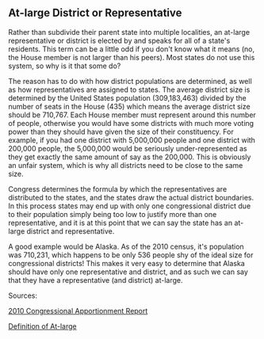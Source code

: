 ## At-large District or Representative

Rather than subdivide their parent state into multiple localities, an at-large representative or district is elected by and speaks for all of a state's residents. This term can be a little odd if you don't know what it means (no, the House member is not larger than his peers). Most states do not use this system, so why is it that some do?

The reason has to do with how district populations are determined, as well as how representatives are assigned to states. The average district size is determined by the United States population (309,183,463) divided by the number of seats in the House (435) which means the average district size should be 710,767\. Each House member must represent around this number of people, otherwise you would have some districts with much more voting power than they should have given the size of their constituency. For example, if you had one district with 5,000,000 people and one district with 200,000 people, the 5,000,000 would be seriously under-represented as they get exactly the same amount of say as the 200,000\. This is obviously an unfair system, which is why all districts need to be close to the same size.

Congress determines the formula by which the representatives are distributed to the states, and the states draw the actual district boundaries. In this process states may end up with only one congressional district due to their population simply being too low to justify more than one representative, and it is at this point that we can say the state has an at-large district and representative.

A good example would be Alaska. As of the 2010 census, it's population was 710,231, which happens to be only 536 people shy of the ideal size for congressional districts! This makes it very easy to determine that Alaska should have only one representative and district, and as such we can say that they have a representative (and district) at-large.

Sources:

[2010 Congressional Apportionment Report](http://www.census.gov/content/dam/Census/library/publications/2011/dec/c2010br-08.pdf)

[Definition of At-large](http://www.merriam-webster.com/dictionary/at%E2%80%93large)
